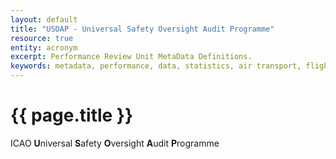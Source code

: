 ```yaml
---
layout: default
title: "USOAP - Universal Safety Oversight Audit Programme"
resource: true
entity: acronym
excerpt: Performance Review Unit MetaData Definitions.
keywords: metadata, performance, data, statistics, air transport, flights, europe, ATFM
---
```

# {{ page.title }}

ICAO **U**niversal **S**afety **O**versight **A**udit **P**rogramme